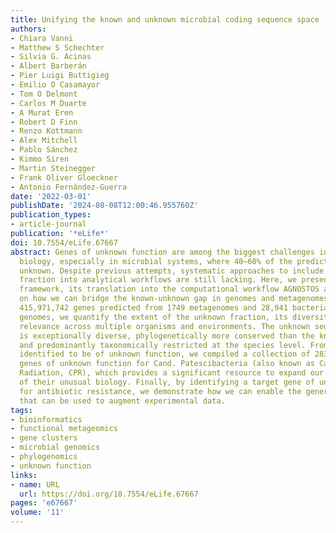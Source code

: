 ```yaml
---
title: Unifying the known and unknown microbial coding sequence space
authors:
- Chiara Vanni
- Matthew S Schechter
- Silvia G. Acinas
- Albert Barberán
- Pier Luigi Buttigieg
- Emilio O Casamayor
- Tom O Delmont
- Carlos M Duarte
- A Murat Eren
- Robert D Finn
- Renzo Kottmann
- Alex Mitchell
- Pablo Sánchez
- Kimmo Siren
- Martin Steinegger
- Frank Oliver Gloeckner
- Antonio Fernàndez-Guerra
date: '2022-03-01'
publishDate: '2024-08-08T12:00:46.955760Z'
publication_types:
- article-journal
publication: '*eLife*'
doi: 10.7554/eLife.67667
abstract: Genes of unknown function are among the biggest challenges in molecular
  biology, especially in microbial systems, where 40–60% of the predicted genes are
  unknown. Despite previous attempts, systematic approaches to include the unknown
  fraction into analytical workflows are still lacking. Here, we present a conceptual
  framework, its translation into the computational workflow AGNOSTOS and a demonstration
  on how we can bridge the known-unknown gap in genomes and metagenomes. By analyzing
  415,971,742 genes predicted from 1749 metagenomes and 28,941 bacterial and archaeal
  genomes, we quantify the extent of the unknown fraction, its diversity, and its
  relevance across multiple organisms and environments. The unknown sequence space
  is exceptionally diverse, phylogenetically more conserved than the known fraction
  and predominantly taxonomically restricted at the species level. From the 71 M genes
  identified to be of unknown function, we compiled a collection of 283,874 lineage-specific
  genes of unknown function for Cand. Patescibacteria (also known as Candidate Phyla
  Radiation, CPR), which provides a significant resource to expand our understanding
  of their unusual biology. Finally, by identifying a target gene of unknown function
  for antibiotic resistance, we demonstrate how we can enable the generation of hypotheses
  that can be used to augment experimental data.
tags:
- bioinformatics
- functional metageomics
- gene clusters
- microbial genomics
- phylogenomics
- unknown function
links:
- name: URL
  url: https://doi.org/10.7554/eLife.67667
pages: 'e67667'
volume: '11'
---
```

